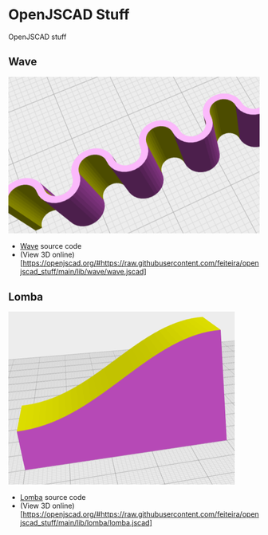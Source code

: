 # OpenJSCAD Stuff
OpenJSCAD stuff


## Wave
![Link to sample](/lib/wave/wave.png)
* [Wave](/lib/wave/wave.jscad) source code
* (View 3D online)[https://openjscad.org/#https://raw.githubusercontent.com/feiteira/openjscad_stuff/main/lib/wave/wave.jscad]


## Lomba
![Link to sample](/lib/lomba/lomba.png)
* [Lomba](/lib/lomba/lomba.jscad) source code 
* (View 3D online)[https://openjscad.org/#https://raw.githubusercontent.com/feiteira/openjscad_stuff/main/lib/lomba/lomba.jscad]
